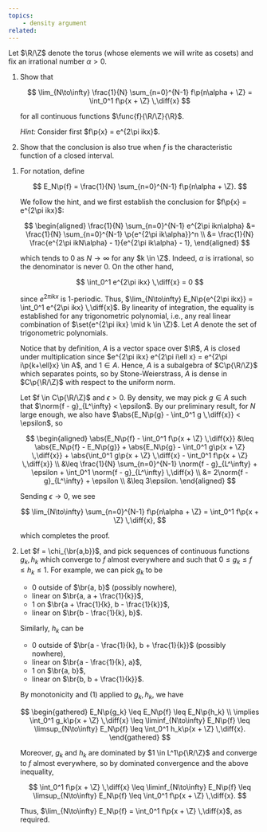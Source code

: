 ```yaml
---
topics:
    - density argument
related:
---
```


<problem>

Let $\R/\Z$ denote the torus (whose elements we will write as cosets) and fix an irrational number $\alpha > 0$.

1. Show that

    $$
    \lim_{N\to\infty} \frac{1}{N} \sum_{n=0}^{N-1} f\p{n\alpha + \Z} = \int_0^1 f\p{x + \Z} \,\diff{x}
    $$

    for all continuous functions $\func{f}{\R/\Z}{\R}$.

    _Hint:_ Consider first $f\p{x} = e^{2\pi ikx}$.

2. Show that the conclusion is also true when $f$ is the characteristic function of a closed interval.

</problem>

<solution>

1. For notation, define

    $$
    E_N\p{f} = \frac{1}{N} \sum_{n=0}^{N-1} f\p{n\alpha + \Z}.
    $$

    We follow the hint, and we first establish the conclusion for $f\p{x} = e^{2\pi ikx}$:

    $$
    \begin{aligned}
       \frac{1}{N} \sum_{n=0}^{N-1} e^{2\pi ikn\alpha}
           &= \frac{1}{N} \sum_{n=0}^{N-1} \p{e^{2\pi ik\alpha}}^n \\
           &= \frac{1}{N} \frac{e^{2\pi ikN\alpha} - 1}{e^{2\pi ik\alpha} - 1},
    \end{aligned}
    $$

    which tends to $0$ as $N \to \infty$ for any $k \in \Z$. Indeed, $\alpha$ is irrational, so the denominator is never $0$. On the other hand,

    $$
    \int_0^1 e^{2\pi ikx} \,\diff{x} = 0
    $$

    since $e^{2\pi ikx}$ is $1$-periodic. Thus, $\lim_{N\to\infty} E_N\p{e^{2\pi ikx}} = \int_0^1 e^{2\pi ikx} \,\diff{x}$. By linearity of integration, the equality is established for any trigonometric polynomial, i.e., any real linear combination of $\set{e^{2\pi ikx} \mid k \in \Z}$. Let $A$ denote the set of trigonometric polynomials.

    Notice that by definition, $A$ is a vector space over $\R$, $A$ is closed under multiplication since $e^{2\pi ikx} e^{2\pi i\ell x} = e^{2\pi i\p{k+\ell}x} \in A$, and $1 \in A$. Hence, $A$ is a subalgebra of $C\p{\R/\Z}$ which separates points, so by Stone-Weierstrass, $A$ is dense in $C\p{\R/\Z}$ with respect to the uniform norm.

    Let $f \in C\p{\R/\Z}$ and $\epsilon > 0$. By density, we may pick $g \in A$ such that $\norm{f - g}_{L^\infty} < \epsilon$. By our preliminary result, for $N$ large enough, we also have $\abs{E_N\p{g} - \int_0^1 g \,\diff{x}} < \epsilon$, so

    $$
    \begin{aligned}
        \abs{E_N\p{f} - \int_0^1 f\p{x + \Z} \,\diff{x}}
            &\leq \abs{E_N\p{f} - E_N\p{g}} + \abs{E_N\p{g} - \int_0^1 g\p{x + \Z} \,\diff{x}} + \abs{\int_0^1 g\p{x + \Z} \,\diff{x} - \int_0^1 f\p{x + \Z} \,\diff{x}} \\
            &\leq \frac{1}{N} \sum_{n=0}^{N-1} \norm{f - g}_{L^\infty} + \epsilon + \int_0^1 \norm{f - g}_{L^\infty} \,\diff{x} \\
            &= 2\norm{f - g}_{L^\infty} + \epsilon \\
            &\leq 3\epsilon.
    \end{aligned}
    $$

    Sending $\epsilon \to 0$, we see

    $$
    \lim_{N\to\infty} \sum_{n=0}^{N-1} f\p{n\alpha + \Z} = \int_0^1 f\p{x + \Z} \,\diff{x},
    $$

    which completes the proof.

2. Let $f = \chi_{\br{a,b}}$, and pick sequences of continuous functions $g_k, h_k$ which converge to $f$ almost everywhere and such that $0 \leq g_k \leq f \leq h_k \leq 1$. For example, we can pick $g_k$ to be

    - $0$ outside of $\br{a, b}$ (possibly nowhere),
    - linear on $\br{a, a + \frac{1}{k}}$,
    - $1$ on $\br{a + \frac{1}{k}, b - \frac{1}{k}}$,
    - linear on $\br{b - \frac{1}{k}, b}$.

    Similarly, $h_k$ can be

    - $0$ outside of $\br{a - \frac{1}{k}, b + \frac{1}{k}}$ (possibly nowhere),
    - linear on $\br{a - \frac{1}{k}, a}$,
    - $1$ on $\br{a, b}$,
    - linear on $\br{b, b + \frac{1}{k}}$.

    By monotonicity and (1) applied to $g_k, h_k$, we have

    $$
    \begin{gathered}
      E_N\p{g_k} \leq E_N\p{f} \leq E_N\p{h_k} \\
      \implies \int_0^1 g_k\p{x + \Z} \,\diff{x}
        \leq \liminf_{N\to\infty} E_N\p{f}
        \leq \limsup_{N\to\infty} E_N\p{f}
        \leq \int_0^1 h_k\p{x + \Z} \,\diff{x}.
    \end{gathered}
    $$

    Moreover, $g_k$ and $h_k$ are dominated by $1 \in L^1\p{\R/\Z}$ and converge to $f$ almost everywhere, so by dominated convergence and the above inequality,

    $$
    \int_0^1 f\p{x + \Z} \,\diff{x}
        \leq \liminf_{N\to\infty} E_N\p{f}
        \leq \limsup_{N\to\infty} E_N\p{f}
        \leq \int_0^1 f\p{x + \Z} \,\diff{x}.
    $$

    Thus, $\lim_{N\to\infty} E_N\p{f} = \int_0^1 f\p{x + \Z} \,\diff{x}$, as required.

</solution>

